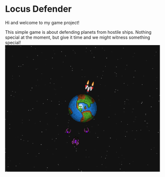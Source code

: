 # Locus Defender

Hi and welcome to my game project!

This simple game is about defending planets from hostile ships. Nothing special at the moment, but give it time and we might witness something special!
![alt text](wannabe_logo.png)
